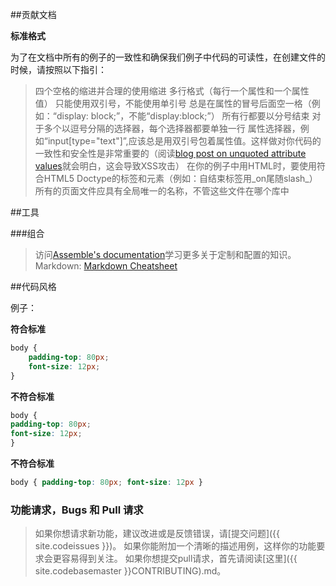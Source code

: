 ##贡献文档

**标准格式**

为了在文档中所有的例子的一致性和确保我们例子中代码的可读性，在创建文件的时候，请按照以下指引：

>四个空格的缩进并合理的使用缩进
>多行格式（每行一个属性和一个属性值）
>只能使用双引号，不能使用单引号
>总是在属性的冒号后面空一格（例如：“display: block;”，不能“display:block;”）
>所有行都要以分号结束
>对于多个以逗号分隔的选择器，每个选择器都要单独一行
>属性选择器，例如“input[type="text"]”,应该总是用双引号包着属性值。这样做对你代码的一致性和安全性是非常重要的（阅读[blog post on unquoted attribute values](http://mathiasbynens.be/notes/unquoted-attribute-values)就会明白，这会导致XSS攻击）
>在你的例子中用HTML时，要使用符合HTML5 Doctype的标签和元素（例如：自结束标签用_on尾随slash_）
>所有的页面文件应具有全局唯一的名称，不管这些文件在哪个库中

##工具

###组合

>访问[Assemble's documentation](http://assemble.io/docs/)学习更多关于定制和配置的知识。
>Markdown: [Markdown Cheatsheet](http://assemble.io/docs/Cheatsheet-Markdown.html)

##代码风格

例子：

**符合标准**

```css
body {
	padding-top: 80px;
	font-size: 12px;
}
```

**不符合标准**

```css
body {
padding-top: 80px;
font-size: 12px;
}
```

**不符合标准**

```css
body { padding-top: 80px; font-size: 12px }
```

### 功能请求，Bugs 和 Pull 请求

>如果你想请求新功能，建议改进或是反馈错误，请[提交问题]({{ site.codeissues }})。
>如果你能附加一个清晰的描述用例，这样你的功能要求会更容易得到关注。
>如果你想提交pull请求，首先请阅读[这里]({{ site.codebasemaster }}CONTRIBUTING).md。

